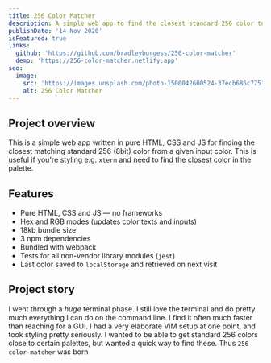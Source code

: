 ```yaml
---
title: 256 Color Matcher
description: A simple web app to find the closest standard 256 color to a given input color
publishDate: '14 Nov 2020'
isFeatured: true
links:
  github: 'https://github.com/bradleyburgess/256-color-matcher'
  demo: 'https://256-color-matcher.netlify.app'
seo:
  image:
    src: 'https://images.unsplash.com/photo-1500042600524-37ecb686c775?q=80&w=1200&h=675&auto=format&fit=crop&ixlib=rb-4.0.3&ixid=M3wxMjA3fDB8MHxwaG90by1wYWdlfHx8fGVufDB8fHx8fA%3D%3D'
    alt: 256 Color Matcher
---
```


## Project overview

This is a simple web app written in pure HTML, CSS and JS for finding the
closest matching standard 256 (8bit) color from a given input color. This is
useful if you're styling e.g. `xterm` and need to find the closest color in the
palette.

## Features

- Pure HTML, CSS and JS — no frameworks
- Hex and RGB modes (updates color texts and inputs)
- 18kb bundle size
- 3 npm dependencies
- Bundled with webpack
- Tests for all non-vendor library modules (`jest`)
- Last color saved to `localStorage` and retrieved on next visit

## Project story

I went through a *huge* terminal phase. I still love the terminal and do pretty
much everything I can do on the command line. I find it often much faster than
reaching for a GUI. I had a very elaborate ViM setup at one point, and took
styling pretty seriously. I wanted to be able to get standard 256 colors close
to certain palettes, but wanted a quick way to find these. Thus
`256-color-matcher` was born